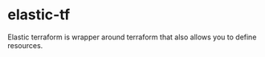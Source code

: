 # elastic-tf
Elastic terraform is wrapper around terraform that also allows you to define
resources.  
